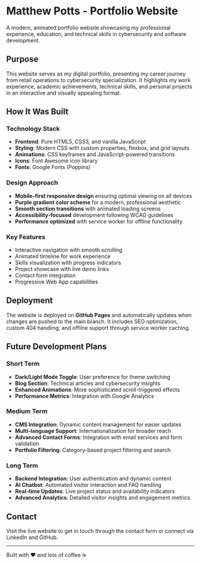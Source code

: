 # Matthew Potts - Portfolio Website

A modern, animated portfolio website showcasing my professional experience, education, and technical skills in cybersecurity and software development.

## Purpose

This website serves as my digital portfolio, presenting my career journey from retail operations to cybersecurity specialization. It highlights my work experience, academic achievements, technical skills, and personal projects in an interactive and visually appealing format.

## How It Was Built

### Technology Stack
- **Frontend**: Pure HTML5, CSS3, and vanilla JavaScript
- **Styling**: Modern CSS with custom properties, flexbox, and grid layouts
- **Animations**: CSS keyframes and JavaScript-powered transitions
- **Icons**: Font Awesome icon library
- **Fonts**: Google Fonts (Poppins)

### Design Approach
- **Mobile-first responsive design** ensuring optimal viewing on all devices
- **Purple gradient color scheme** for a modern, professional aesthetic
- **Smooth section transitions** with animated loading screens
- **Accessibility-focused** development following WCAG guidelines
- **Performance optimized** with service worker for offline functionality

### Key Features
- Interactive navigation with smooth scrolling
- Animated timeline for work experience
- Skills visualization with progress indicators
- Project showcase with live demo links
- Contact form integration
- Progressive Web App capabilities

## Deployment

The website is deployed on **GitHub Pages** and automatically updates when changes are pushed to the main branch. It includes SEO optimization, custom 404 handling, and offline support through service worker caching.

## Future Development Plans

### Short Term
- **Dark/Light Mode Toggle**: User preference for theme switching
- **Blog Section**: Technical articles and cybersecurity insights
- **Enhanced Animations**: More sophisticated scroll-triggered effects
- **Performance Metrics**: Integration with Google Analytics

### Medium Term
- **CMS Integration**: Dynamic content management for easier updates
- **Multi-language Support**: Internationalization for broader reach
- **Advanced Contact Forms**: Integration with email services and form validation
- **Portfolio Filtering**: Category-based project filtering and search

### Long Term
- **Backend Integration**: User authentication and dynamic content
- **AI Chatbot**: Automated visitor interaction and FAQ handling
- **Real-time Updates**: Live project status and availability indicators
- **Advanced Analytics**: Detailed visitor insights and engagement metrics

## Contact

Visit the live website to get in touch through the contact form or connect via LinkedIn and GitHub.

---

Built with ❤️ and lots of coffee ☕
